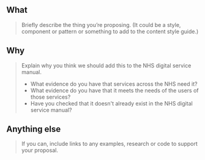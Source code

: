 <!--
If you are suggesting a change to something that already exists in the NHS digital service manual, please propose it by commenting on the issue for it. You can find issues for all published content in the 'Published' column of the NHS digital service manual backlog.

If you need help putting your proposal together, you can email the service manual team at service-manual@nhs.net.
-->

## What
> Briefly describe the thing you’re proposing. (It could be a style, component or pattern or something to add to the content style guide.)  

## Why
> Explain why you think we should add this to the NHS digital service manual.
>
> - What evidence do you have that services across the NHS need it?
> - What evidence do you have that it meets the needs of the users of those services?
> - Have you checked that it doesn't already exist in the NHS digital service manual? 

## Anything else
> If you can, include links to any examples, research or code to support your proposal.
